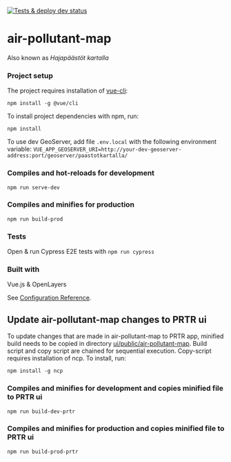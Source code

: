 [![Tests & deploy dev status](https://github.com/sykefi/air-pollutant-map/workflows/Tests%20%26%20deploy%20dev/badge.svg)](https://github.com/sykefi/air-pollutant-map/actions)

# air-pollutant-map

Also known as _Hajapäästöt kartalla_


### Project setup

The project requires installation of [vue-cli](https://cli.vuejs.org/):
```
npm install -g @vue/cli
```

To install project dependencies with npm, run:
```
npm install
```

To use dev GeoServer, add file `.env.local` with the following environment variable: 
`VUE_APP_GEOSERVER_URI=http://your-dev-geoserver-address:port/geoserver/paastotkartalla/`


### Compiles and hot-reloads for development

`npm run serve-dev`

### Compiles and minifies for production

`npm run build-prod`

### Tests

Open & run Cypress E2E tests with
`npm run cypress`

### Built with

Vue.js & OpenLayers

See [Configuration Reference](https://cli.vuejs.org/config/).

## Update air-pollutant-map changes to PRTR ui
To update changes that are made in air-pollutant-map to PRTR app, minified build needs to be copied in directory [ui/public/air-pollutant-map](../ui/public/air-pollutant-map/). Build script and copy script are chained for sequential execution. Copy-script requires installation of ncp. To install, run:
```
npm install -g ncp
```

### Compiles and minifies for development and copies minified file to PRTR ui

`npm run build-dev-prtr`

### Compiles and minifies for production and copies minified file to PRTR ui

`npm run build-prod-prtr`